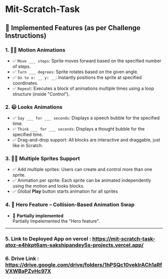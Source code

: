 # Mit-Scratch-Task
## 🔧 Implemented Features (as per Challenge Instructions)

### 1. 🏃‍♂️ Motion Animations
- ✅ `Move ___ steps`: Sprite moves forward based on the specified number of steps.
- ✅ `Turn ___ degrees`: Sprite rotates based on the given angle.
- ✅ `Go to x: __ y: __`: Instantly positions the sprite at specified coordinates.
- ✅ `Repeat`: Executes a block of animations multiple times using a loop structure (inside "Control").

### 2. 😃 Looks Animations
- ✅ `Say ___ for ___ seconds`: Displays a speech bubble for the specified time.
- ✅ `Think ___ for ___ seconds`: Displays a thought bubble for the specified time.
- ✅ Drag-and-drop support: All blocks are interactive and draggable, just like in Scratch.

### 3. 🧍‍♂️ Multiple Sprites Support
- ✅ Add multiple sprites: Users can create and control more than one sprite.
- ✅ Animation per sprite: Each sprite can be animated independently using the motion and looks blocks.
- ✅ Global **Play** button starts animation for all sprites

### 4. 🦸 Hero Feature – Collision-Based Animation Swap

- 🔄 **Partially implemented**  
  Partially Impelemented the "Hero feature".

---
### 5. Link to Deployed App on vercel : https://mit-scratch-task-atoz-e4hkpt6am-sakshipandey5s-projects.vercel.app/

### 6. Drive Link : https://drive.google.com/drive/folders/1hPSQc10vekIrACh1aRfVXWBaPZvHc97X

